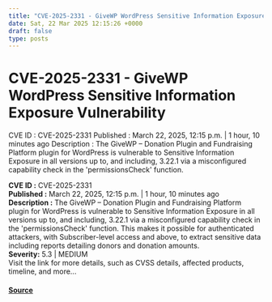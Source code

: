 ```yaml
---
title: "CVE-2025-2331 - GiveWP WordPress Sensitive Information Exposure Vulnerability"
date: Sat, 22 Mar 2025 12:15:26 +0000
draft: false
type: posts
---
```

# CVE-2025-2331 - GiveWP WordPress Sensitive Information Exposure Vulnerability





 CVE ID : CVE-2025-2331 Published : March 22, 2025, 12:15 p.m. | 1 hour, 10 minutes ago Description : The GiveWP – Donation Plugin and Fundraising Platform plugin for WordPress is vulnerable to Sensitive Information Exposure in all versions up to, and including, 3.22.1 via a misconfigured capability check in the 'permissionsCheck' function.

**CVE ID :** CVE-2025-2331  
**Published :** March 22, 2025, 12:15 p.m. | 1 hour, 10 minutes ago  
**Description :** The GiveWP – Donation Plugin and Fundraising Platform plugin for WordPress is vulnerable to Sensitive Information Exposure in all versions up to, and including, 3.22.1 via a misconfigured capability check in the 'permissionsCheck' function. This makes it possible for authenticated attackers, with Subscriber-level access and above, to extract sensitive data including reports detailing donors and donation amounts.  
**Severity:** 5.3 | MEDIUM  
Visit the link for more details, such as CVSS details, affected products, timeline, and more...

#### [Source](https://cvefeed.io/vuln/detail/CVE-2025-2331)

